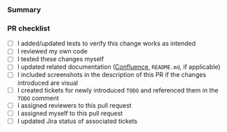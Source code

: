 ### Summary
<!--- Please leave a concise description of changes introduced in this PR -->
<!--- e.g. "This PR changes button's color to red" -->

### PR checklist
- [ ] I added/updated tests to verify this change works as intended
- [ ] I reviewed my own code
- [ ] I tested these changes myself
- [ ] I updated related documentation ([Confluence](https://anymove.atlassian.net/wiki/spaces/ANYMOVE/pages), `README.md`, if applicable)
- [ ] I included screenshots in the description of this PR if the changes introduced are visual
- [ ] I created tickets for newly introduced `TODO` and referenced them in the `TODO` comment
- [ ] I assigned reviewers to this pull request
- [ ] I assigned myself to this pull request
- [ ] I updated Jira status of associated tickets
